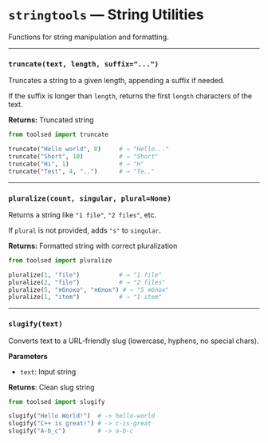 # `stringtools` — String Utilities

Functions for string manipulation and formatting.

---

### `truncate(text, length, suffix="...")`

Truncates a string to a given length, appending a suffix if needed.

If the suffix is longer than `length`, returns the first `length` characters of the text.

**Returns:** Truncated string

```python
from toolsed import truncate

truncate("Hello world", 8)     # → "Hello..."
truncate("Short", 10)          # → "Short"
truncate("Hi", 1)              # → "H"
truncate("Test", 4, "..")      # → "Te.."
```

---

### `pluralize(count, singular, plural=None)`

Returns a string like `"1 file"`, `"2 files"`, etc.

If `plural` is not provided, adds `"s"` to `singular`.

**Returns:** Formatted string with correct pluralization

```python
from toolsed import pluralize

pluralize(1, "file")           # → "1 file"
pluralize(2, "file")           # → "2 files"
pluralize(5, "яблоко", "яблок") # → "5 яблок"
pluralize(1, "item")           # → "1 item"
```

---

### `slugify(text)`

Converts text to a URL-friendly slug (lowercase, hyphens, no special chars).

**Parameters**
- `text`: Input string

**Returns**: Clean slug string

```python
from toolsed import slugify

slugify("Hello World!")  # -> hello-world
slugify("C++ is great!") # -> c-is-great
slugify("A-b_c")         # -> a-b-c
```

